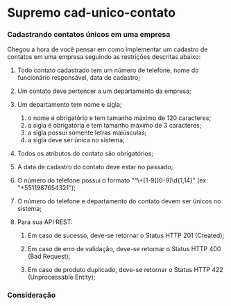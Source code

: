 # Supremo cad-unico-contato
### Cadastrando contatos únicos em uma empresa

Chegou a hora de você pensar em como implementar um cadastro de contatos em uma empresa seguindo as restrições descritas abaixo:

1. Todo contato cadastrado tem um número de telefone, nome do funcionário responsável, data de cadastro;

2. Um contato deve pertencer a um departamento da empresa;

3. Um departamento tem nome e sigla;
   1. o nome é obrigatório e tem tamanho máximo de 120 caracteres;
   2. a sigla é obrigatória e tem tamanho máximo de 3 caracteres;
   3. a sigla possui somente letras maiúsculas;
   4. a sigla deve ser única no sistema;

4. Todos os atributos do contato são obrigatórios;
5. A data de cadastro do contato deve estar no passado;
6. O número do telefone possui o formato "^\\+[1-9][0-9]\\d{1,14}" (ex: "+5511987654321");
7. O número do telefone e departamento do contato devem ser únicos no sistema;


8. Para sua API REST:

   1. Em caso de sucesso, deve-se retornar o Status HTTP 201 (Created);

   2. Em caso de erro de validação, deve-se retornar o Status HTTP 400 (Bad Request);

   3. Em caso de produto duplicado, deve-se retornar o Status HTTP 422 (Unprocessable Entity);

### Consideração
